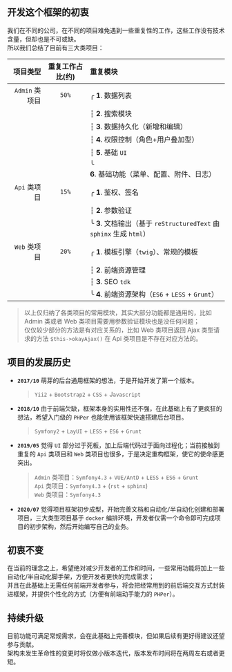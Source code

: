 
## 开发这个框架的初衷  

我们在不同的公司，在不同的项目难免遇到一些重复性的工作，这些工作没有技术含量，但却也是不可或缺。  
所以我们总结了目前有三大类项目：  

| 项目类型 | 重复工作占比(约) | 重复模块 |  
| -------: | :-------: | :------- |  
| `Admin` 类项目 | `50%` | ╭ **1**. 数据列表 |  
| | | ┆ **2**. 搜索模块 |  
| | | ┆ **3**. 数据持久化（新增和编辑） |  
| | | ┆ **4**. 权限控制（角色+用户叠加型） |  
| | | ┆ **5**. 基础 `UI` |  
| | | ╰ **6**. 基础功能（菜单、配置、附件、日志） |  
| `Api` 类项目 | `15%` | ╭ **1**. 鉴权、签名 |  
| | | ┆ **2**. 参数验证 |  
| | | ╰ **3**. 文档输出（基于 `reStructuredText` 由 `sphinx` 生成 `html`） |  
| `Web` 类项目 | `20%` | ╭ **1**. 模板引擎（`twig`）、常规的模板 |  
| | | ┆ **2**. 前端资源管理 |  
| | | ┆ **3**. SEO `tdk` |  
| | | ╰ **4**. 前端资源架构（`ES6` + `LESS` + `Grunt`） |  

> 以上仅归纳了各类项目的常用模块，其实大部分功能都是通用的，比如 Admin 类或者 Web 类项目需要用参数验证模块也是没任何问题；  
> 仅仅较少部分的方法是有对应关系的，比如 Web 类项目返回 Ajax 类型请求的方法 `$this->okayAjax()` 在 Api 类项目是不存在对应方法的。  

## 项目的发展历史  

- **`2017/10`** 萌芽的后台通用框架的想法，于是开始开发了第一个版本。  

	> `Yii2` + `Bootstrap2` + `CSS` + J`avascript`  
	
- **`2018/10`** 由于前端欠缺，框架本身的实用性还不强，在此基础上有了更疯狂的想法，希望入门级的 `PHPer` 也能使用该框架快速搭建后台项目。  

	> `Symfony2` + `LayUI` + `LESS` + `ES6` + `Grunt`  
	
- **`2019/05`** 觉得 `UI` 部分过于死板，加上后端代码过于面向过程化；当前接触到重复的 `Api` 类项目和 `Web` 类项目也很多，于是决定重构框架，使它的使命感更突出。  

	> `Admin` 类项目：`Symfony4.3` + `VUE/AntD` + `LESS` + `ES6` + `Grunt`  
	`Api` 类项目：`Symfony4.3` + (`rst` + `sphinx`)  
	`Web` 类项目：`Symfony4.3`  
	
- **`2020/07`** 觉得项目框架初步成型，开始完善文档和自动化/半自动化创建和部署项目，三大类型项目基于 `docker` 编排环境，开发者仅需一个命令即可完成项目的初步架构，然后开始编写自己的业务。  

## 初衷不变

在当前的理念之上，希望绝对减少开发者的工作和时间，一些常用功能将加上一些自动化/半自动化脚手架，方便开发者更快的完成需求；  
并且在此基础上无需任何前端开发者参与，将会把经常用到的前后端交互方式封装进框架，并提供个性化的方式（方便有前端动手能力的 `PHPer`）。  
	
## 持续升级

目前功能可满足常规需求，会在此基础上完善模块，但如果后续有更好得建议还望参与贡献。  
架构未发生革命性的变更时将仅做小版本迭代，版本发布时间将在两周左右或者更短。   
